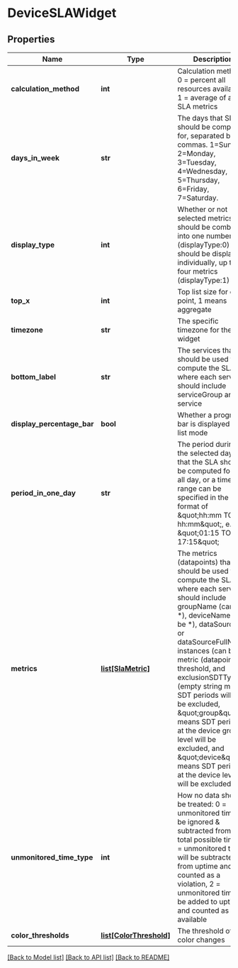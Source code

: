 # DeviceSLAWidget

## Properties
Name | Type | Description | Notes
------------ | ------------- | ------------- | -------------
**calculation_method** | **int** | Calculation method: 0 &#x3D; percent all resources available, 1 &#x3D; average of all SLA metrics | [optional] 
**days_in_week** | **str** | The days that SLA should be computed for, separated by commas. 1&#x3D;Sunday, 2&#x3D;Monday, 3&#x3D;Tuesday, 4&#x3D;Wednesday, 5&#x3D;Thursday, 6&#x3D;Friday, 7&#x3D;Saturday. | [optional] 
**display_type** | **int** | Whether or not selected metrics should be combined into one number (displayType:0) or should be displayed individually, up to four metrics (displayType:1) | [optional] 
**top_x** | **int** | Top list size for each point, 1 means aggregate | [optional] 
**timezone** | **str** | The specific timezone for the widget | [optional] 
**bottom_label** | **str** | The services that should be used to compute the SLA, where each service should include serviceGroup and service | [optional] 
**display_percentage_bar** | **bool** | Whether a progress bar is displayed in list mode | [optional] 
**period_in_one_day** | **str** | The period during the selected days that the SLA should be computed for. * &#x3D; all day, or a time range can be specified in the format of \&quot;hh:mm TO hh:mm\&quot;, e.g. \&quot;01:15 TO 17:15\&quot; | [optional] 
**metrics** | [**list[SlaMetric]**](SlaMetric.md) | The metrics (datapoints) that should be used to compute the SLA, where each service should include groupName (can be *), deviceName (can be *), dataSourceId or dataSourceFullName, instances (can be *), metric (datapoint), threshold, and exclusionSDTType (empty string means SDT periods will not be excluded, \&quot;group\&quot; means SDT periods at the device group level will be excluded, and \&quot;device\&quot; means SDT periods at the device level will be excluded) | 
**unmonitored_time_type** | **int** | How no data should be treated: 0 &#x3D; unmonitored time will be ignored &amp; subtracted from the total possible time, 1 &#x3D; unmonitored time will be subtracted from uptime and counted as a violation, 2 &#x3D; unmonitored time will be added to uptime and counted as available | [optional] 
**color_thresholds** | [**list[ColorThreshold]**](ColorThreshold.md) | The threshold of color changes | [optional] 

[[Back to Model list]](../README.md#documentation-for-models) [[Back to API list]](../README.md#documentation-for-api-endpoints) [[Back to README]](../README.md)


